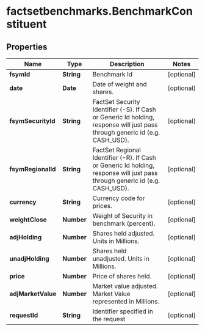 # factsetbenchmarks.BenchmarkConstituent

## Properties

Name | Type | Description | Notes
------------ | ------------- | ------------- | -------------
**fsymId** | **String** | Benchmark Id | [optional] 
**date** | **Date** | Date of weight and shares. | [optional] 
**fsymSecurityId** | **String** | FactSet Security Identifier (-S). If Cash or Generic Id holding, response will just pass through generic id (e.g. CASH_USD). | [optional] 
**fsymRegionalId** | **String** | FactSet Regional Identifier (-R). If Cash or Generic Id holding, response will just pass through generic id (e.g. CASH_USD). | [optional] 
**currency** | **String** | Currency code for prices. | [optional] 
**weightClose** | **Number** | Weight of Security in benchmark (percent). | [optional] 
**adjHolding** | **Number** | Shares held adjusted. Units in Millions. | [optional] 
**unadjHolding** | **Number** | Shares held unadjusted. Units in Millions. | [optional] 
**price** | **Number** | Price of shares held. | [optional] 
**adjMarketValue** | **Number** | Market value adjusted. Market Value represented in Millions. | [optional] 
**requestId** | **String** | Identifier specified in the request | [optional] 


